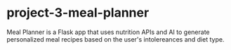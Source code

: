 # project-3-meal-planner
Meal Planner is a Flask app that uses nutrition APIs and AI to generate personalized meal recipes based on the user's intolereances and diet type.
